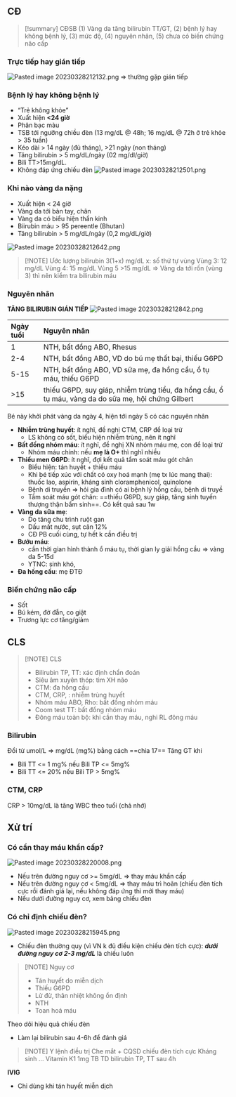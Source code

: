 ## CĐ

> [!summary]  CĐSB
> (1) Vàng da tăng bilirubin TT/GT, (2) bệnh lý hay không bệnh lý, (3) mức độ, (4) nguyên nhân, (5) chưa có biến chứng não cấp

### Trực tiếp hay gián tiếp
![Pasted image 20230328212132.png](../../../../../200%20Files/image/Pasted%20image%2020230328212132.png)
=> thường gặp gián tiếp

### Bệnh lý hay không bệnh lý
- “Trẻ không khỏe”
- Xuất hiện **<24 giờ**
- Phân bạc màu
- TSB tới ngưỡng chiều đèn (13 mg/dL @ 48h; 16 mg/dL @ 72h ở trẻ khỏe > 35 tuần)
- Kéo dài > 14 ngày (đủ tháng), >21 ngày (non tháng)
- Tăng bilirubin > 5 mg/dL/ngày (02 mg/dl/giờ)
- Bili TT>15mg/dL.
- Không đáp ứng chiếu đèn
![Pasted image 20230328212501.png](../../../../../200%20Files/image/Pasted%20image%2020230328212501.png)

### Khi nào vàng da nặng
- Xuất hiện < 24 giờ
- Vàng da tới bàn tay, chân
- Vàng da có biểu hiện thần kinh
- Biirubin máu > 95 pereentle (Bhutan)
- Tăng bilirubin > 5 mg/dL/ngày (0,2 mg/dL/giờ)

![Pasted image 20230328212642.png](../../../../../200%20Files/image/Pasted%20image%2020230328212642.png) 

> [!NOTE] Ước lượng bilirubin
> 3(1+x) mg/dL
> x: số thứ tự vùng
> Vùng 3: 12 mg/dL
> Vùng 4: 15 mg/dL
> Vùng 5 >15 mg/dL
> => Vàng da tới rốn (vùng 3) thì nên kiểm tra bilirubin máu

### Nguyên nhân
**TĂNG BILIRUBIN GIÁN TIẾP**
![Pasted image 20230328212842.png](../../../../../200%20Files/image/Pasted%20image%2020230328212842.png)

| Ngày tuổi | Nguyên nhân                                                                                                        |
|:------------|:-------------------------------------------------------------------------------------------------------------------|
|           1 | NTH, bất đồng ABO, Rhesus                                                                                        |
|         2-4 | NTH, bất đồng ABO, VD do bú mẹ thất bại, thiếu G6PD                                                         |
|        5-15 | NTH, bất đồng ABO, VD sữa mẹ, đa hồng cầu, ổ tụ máu, thiếu G6PD                                          |
| &gt;15      | thiếu G6PD, suy giáp, nhiễm trùng tiểu, đa hồng cầu, ổ tụ máu, vàng da do sữa mẹ, hội chứng Gilbert |  
Bé này khởi phát vàng da ngày 4, hiện tới ngày 5 có các nguyên nhân
- **Nhiễm trùng huyết**: ít nghĩ, đề nghị CTM, CRP để loại trừ
	- LS không có sốt, biểu hiện nhiễm trùng, nên ít nghĩ
- **Bất đồng nhóm máu**: ít nghĩ, đề nghị XN nhóm máu mẹ, con để loại trừ
	- Nhóm máu chính: nếu **mẹ là O+** thì nghĩ nhiều
- **Thiếu men G6PD**: ít nghĩ, đợi kết quả tầm soát máu gót chân
	- Biểu hiện: tán huyết + thiếu máu
	- Khi bé tiếp xúc với chất có oxy hoá mạnh (mẹ tx lúc mang thai): thuốc lao, aspirin, kháng sinh cloramphenicol, quinolone
	- Bệnh di truyền => hỏi gia đình có ai bệnh lý hồng cầu, bệnh di truyề
	- Tầm soát máu gót chân: ==thiếu G6PD, suy giáp, tăng sinh tuyến thượng thận bẩm sinh==. Có kết quả sau 1w
- **Vàng da sữa mẹ**:
	- Do tăng chu trình ruột gan
	- Dấu mất nước, sụt cân 12%
	- CĐ PB cuối cùng, tự hết k cần điều trị
- **Bướu máu**:
	- cần thời gian hình thành ổ máu tụ, thời gian ly giải hồng cầu => vàng da 5-15d
	- YTNC: sinh khó, 
- **Đa hồng cầu**: mẹ ĐTĐ

### Biến chứng não cấp
- Sốt
- Bú kém, đờ đẫn, co giật
- Trương lực cơ tăng/giảm

## CLS

> [!NOTE] CLS
> - Bilirubin TP, TT: xác định chẩn đoán
> - Siêu âm xuyên thóp: tìm XH não
> - CTM: đa hồng cầu
> - CTM, CRP, : nhiễm trùng huyết
> - Nhóm máu ABO, Rho: bất đồng nhóm máu
> - Coom test TT: bất đồng nhóm máu
> - Đông máu toàn bộ: khi cần thay máu, nghi RL đông máu

### Bilirubin
Đổi từ umol/L => mg/dL (mg%) bằng cách ==chia 17==
Tăng GT khi
- Bili TT <= 1 mg% nếu Bili TP <= 5mg%
- Bili TT <= 20% nếu Bili TP > 5mg%

### CTM, CRP
CRP > 10mg/dL là tăng
WBC theo tuổi (chả nhớ)


## Xử trí
### Có cần thay máu khẩn cấp?
![Pasted image 20230328220008.png](../../../../../200%20Files/image/Pasted%20image%2020230328220008.png)

- Nếu trên đường nguy cơ >= 5mg/dL => thay máu khẩn cấp
- Nếu trên đường nguy cơ < 5mg/dL => thay máu trì hoãn (chiếu đèn tích cực rồi đánh giá lại, nếu không đáp ứng thì mới thay máu)
- Nếu dưới đường nguy cơ, xem bảng chiếu đèn


### Có chỉ định chiếu đèn?
![Pasted image 20230328215945.png](../../../../../200%20Files/image/Pasted%20image%2020230328215945.png)

- Chiếu đèn thường quy (vì VN k đủ điều kiện chiếu đèn tích cực): ***dưới đường nguy cơ 2-3 mg/dL*** là chiếu luôn


> [!NOTE] Nguy cơ
> - Tán huyết do miễn dịch
> - Thiếu G6PD
> - Lừ đừ, thân nhiệt không ổn định
> - NTH
> - Toan hoá máu

Theo dõi hiệu quả chiếu đèn
- Làm lại bilirubin sau 4-6h để đánh giá


> [!NOTE] Y lệnh điều trị
> Che mắt + CQSD chiếu đèn tích cực
> Kháng sinh ...
> Vitamin K1 1mg TB
> TD bilirubin TP, TT sau 4h

**IVIG**
- Chỉ dùng khi tán huyết miễn dịch